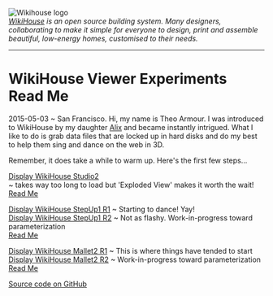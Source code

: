 ![Wikihouse logo]( http://avatars3.githubusercontent.com/u/4091108?v=3&s=300 )  
_[WikiHouse]( http://www.wikihouse.cc/ ) is an open source building system. Many designers, collaborating to make it simple for everyone to design, print and assemble beautiful, low-energy homes, customised to their needs._
***
WikiHouse Viewer Experiments Read Me
===

<span style=display:none; >[View as web page]( http://wikihouse.github.io/viewer-experiments/index.html "view the files as apps." ) </span>  

2015-05-03 ~ San Francisco. Hi, my name is Theo Armour. I was introduced to WikiHouse by my daughter [Alix]( http://nimblescooters.com/about-us/ ) and became instantly intrigued.
What I like to do is grab data files that are locked up in hard disks and do my best to help them sing and dance on the web in 3D.

Remember, it does take a while to warm up. Here's the first few steps... 

[Display WikiHouse Studio2]( http://wikihouse.github.io/viewer-experiments/display-wikihouse-studio2/latest/index.html )   
~ takes way too long to load but 'Exploded View' makes it worth the wait!  
[Read Me]( http://wikihouse.github.io/viewer-experiments/display-wikihouse-studio2/ )

[Display WikiHouse StepUp1 R1]( http://wikihouse.github.io/viewer-experiments/display-wikihouse-stepup1/latest/index.html ) 
~ Starting to dance! Yay!  
[Display WikiHouse StepUp1 R2]( http://wikihouse.github.io/viewer-experiments/display-wikihouse-stepup1/display-wikihouse-stepup1-r3.html )
~ Not as flashy. Work-in-progress toward parameterization  
[Read Me]( http://wikihouse.github.io/viewer-experiments/display-wikihouse-stepup1/ )

[Display WikiHouse Mallet2 R1]( http://wikihouse.github.io/viewer-experiments/display-wikihouse-mallet2/latest/index.html ) 
~ This is where things have tended to start  
[Display WikiHouse Mallet2 R2]( http://wikihouse.github.io/viewer-experiments/display-wikihouse-mallet2/display-wikihouse-mallet2-r2.html )
~ Work-in-progress toward parameterization    
[Read Me]( http://wikihouse.github.io/viewer-experiments/display-wikihouse-mallet2/ )


[Source code on GitHub]( https://github.com/wikihouse/viewer-experiments/tree/gh-pages )